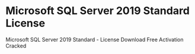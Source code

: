# Microsoft SQL Server 2019 Standard License
Microsoft SQL Server 2019 Standard - License Download Free Activation Cracked
